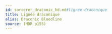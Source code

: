 ```yaml
---
id: sorcerer_draconic_hd.md#lignée-draconique
title: Lignée draconique
alias: Draconic Bloodline
source: (MDR p155)
---
```


